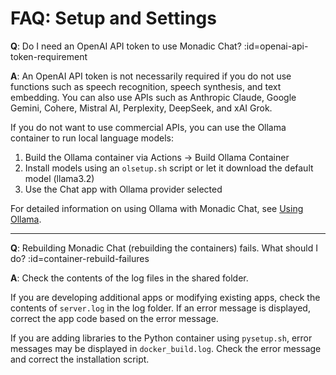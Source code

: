 # FAQ: Setup and Settings

**Q**: Do I need an OpenAI API token to use Monadic Chat? :id=openai-api-token-requirement

**A**: An OpenAI API token is not necessarily required if you do not use functions such as speech recognition, speech synthesis, and text embedding. You can also use APIs such as Anthropic Claude, Google Gemini, Cohere, Mistral AI, Perplexity, DeepSeek, and xAI Grok.

If you do not want to use commercial APIs, you can use the Ollama container to run local language models:
1. Build the Ollama container via Actions → Build Ollama Container
2. Install models using an `olsetup.sh` script or let it download the default model (llama3.2)
3. Use the Chat app with Ollama provider selected

For detailed information on using Ollama with Monadic Chat, see [Using Ollama](/advanced-topics/ollama.md).

---

**Q**: Rebuilding Monadic Chat (rebuilding the containers) fails. What should I do? :id=container-rebuild-failures

**A**: Check the contents of the log files in the shared folder.

If you are developing additional apps or modifying existing apps, check the contents of `server.log` in the log folder. If an error message is displayed, correct the app code based on the error message.

If you are adding libraries to the Python container using `pysetup.sh`, error messages may be displayed in `docker_build.log`. Check the error message and correct the installation script.

